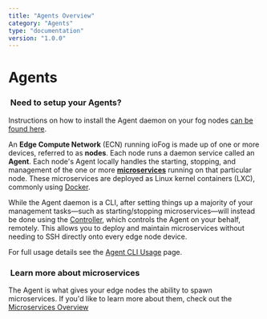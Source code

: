 ```yaml
---
title: "Agents Overview"
category: "Agents"
type: "documentation"
version: "1.0.0"
---
```


# Agents
<aside class="notifications note">
  <h3><img src="/images/icos/ico-note.svg" alt=""> Need to setup your Agents?</h3>
  <p>Instructions on how to install the Agent daemon on your fog nodes <a href="setup-your-agents">can be found here</a>.</p>
</aside>

An **Edge Compute Network** (ECN) running ioFog is made up of one or more devices, referred to as **nodes**. Each node runs a daemon service called an **Agent**. Each node's Agent locally handles the starting, stopping, and management of the one or more [**microservices**](microservices-overview) running on that particular node. These microservices are deployed as Linux kernel containers (LXC), commonly using [Docker](https://docs.docker.com/engine/docker-overview/#the-docker-platform).

While the Agent daemon is a CLI, after setting things up a majority of your management tasks—such as starting/stopping microservices—will instead be done using the [Controller](controllers-overview), which controls the Agent on your behalf, remotely. This allows you to deploy and maintain microservices without needing to SSH directly onto every edge node device.

For full usage details see the [Agent CLI Usage](agent-cli-usage) page.

<aside class="notifications note">
  <h3><img src="/images/icos/ico-note.svg" alt=""> Learn more about microservices</h3>
  <p>The Agent is what gives your edge nodes the ability to spawn microservices. If you'd like to learn more about them, check out the <a href="microservices-overview">Microservices Overview</a></p>
</aside>
